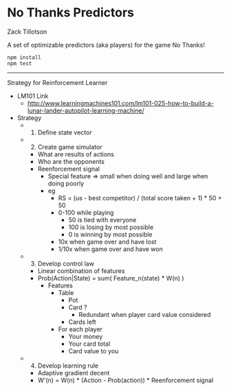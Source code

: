 No Thanks Predictors
=========

Zack Tillotson

A set of optimizable predictors (aka players) for the game No Thanks!

```
npm install
npm test
```

----------

Strategy for Reinforcement Learner

- LM101 Link
  - http://www.learningmachines101.com/lm101-025-how-to-build-a-lunar-lander-autopilot-learning-machine/
- Strategy
  - 1. Define state vector
  - 2. Create game simulator
    - What are results of actions
    - Who are the opponents
    - Reenforcement signal
      - Special feature => small when doing well and large when doing poorly
      - eg
        - RS = (us - best competitor) / (total score taken + 1) * 50 + 50
        - 0-100 while playing
          - 50 is tied with everyone
          - 100 is losing by most possible
          - 0 is winning by most possible
        - 10x when game over and have lost
        - 1/10x when game over and have won
  - 3. Develop control law
    - Linear combination of features
    - Prob(Action|State) = sum( Feature_n(state) * W(n) )
      - Features
        - Table
          - Pot
          - Card ?
            - Redundant when player card value considered
          - Cards left
        - For each player
          - Your money
          - Your card total
          - Card value to you
  - 4. Develop learning rule
    - Adaptive gradient decent
    - W'(n) = W(n) * (Action - Prob(action)) * Reenforcement signal
